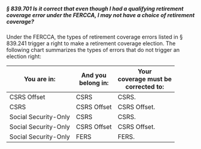 ##### § 839.701 Is it correct that even though I had a qualifying retirement coverage error under the FERCCA, I may not have a choice of retirement coverage? #####

Under the FERCCA, the types of retirement coverage errors listed in § 839.241 trigger a right to make a retirement coverage election. The following chart summarizes the types of errors that do not trigger an election right:

|    You are in:     |And you  <br/>belong in:|Your  <br/>coverage must be  <br/>corrected to:|
|--------------------|------------------------|-----------------------------------------------|
|    CSRS Offset     |          CSRS          |                     CSRS.                     |
|        CSRS        |      CSRS Offset       |                 CSRS Offset.                  |
|Social Security-Only|          CSRS          |                     CSRS.                     |
|Social Security-Only|      CSRS Offset       |                 CSRS Offset.                  |
|Social Security-Only|          FERS          |                     FERS.                     |